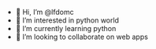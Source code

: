 - 👋 Hi, I’m @lfdomc
- 👀 I’m interested in python world
- 🌱 I’m currently learning python
- 💞️ I’m looking to collaborate on web apps

